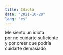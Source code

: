 ```yaml
---
title: Idiota
date: "2021-10-20"
lang: "es"
---
```


Me siento un idiota\
por no cuidarte suficiente\
y por creer que podría\
cuidarte demasiado
